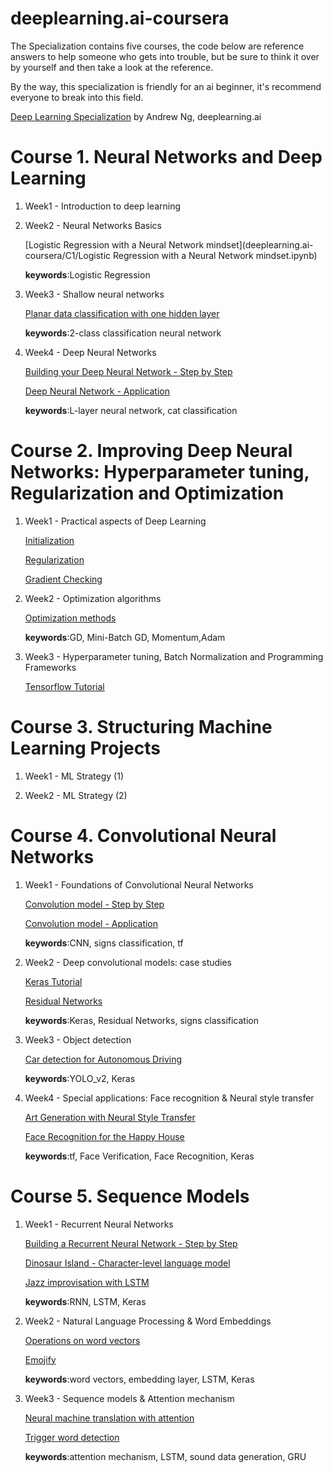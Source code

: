 # deeplearning.ai-coursera
The Specialization contains five courses, the code below are reference answers to help someone who gets into trouble, but be sure to think it over by yourself and then take a look at the reference.

By the way, this specialization is friendly for an ai beginner, it's recommend everyone to break into this field.

[Deep Learning Specialization](https://www.coursera.org/specializations/deep-learning) by Andrew Ng, deeplearning.ai


# Course 1. Neural Networks and Deep Learning

1. Week1 - Introduction to deep learning
2. Week2 - Neural Networks Basics

   [Logistic Regression with a Neural Network mindset](deeplearning.ai-coursera/C1/Logistic Regression with a Neural Network mindset.ipynb)

   **keywords**:Logistic Regression
   
3. Week3 - Shallow neural networks

   [Planar data classification with one hidden layer](https://github.com/Inori2030/deeplearning.ai-coursera/blob/master/C1/Planar%20data%20classification%20with%20one%20hidden%20layer.ipynb)
   
   **keywords**:2-class classification neural network
   
4. Week4 - Deep Neural Networks

   [Building your Deep Neural Network - Step by Step](https://github.com/Inori2030/deeplearning.ai-coursera/blob/master/C1/Building%20your%20Deep%20Neural%20Network%20-%20Step%20by%20Step.ipynb)
   
   [Deep Neural Network - Application](https://github.com/Inori2030/deeplearning.ai-coursera/blob/master/C1/Deep%20Neural%20Network%20-%20Application.ipynb)
   
   **keywords**:L-layer neural network, cat classification

# Course 2. Improving Deep Neural Networks: Hyperparameter tuning, Regularization and Optimization

1. Week1 - Practical aspects of Deep Learning

   [Initialization](https://github.com/Inori2030/deeplearning.ai-coursera/blob/master/C2/Initialization.ipynb)
   
   [Regularization](https://github.com/Inori2030/deeplearning.ai-coursera/blob/master/C2/Regularization.ipynb)
   
   [Gradient Checking](https://github.com/Inori2030/deeplearning.ai-coursera/blob/master/C2/Gradient%20Checking.ipynb)

2. Week2 - Optimization algorithms

   [Optimization methods](https://github.com/Inori2030/deeplearning.ai-coursera/blob/master/C2/Optimization%20methods.ipynb)
   
   **keywords**:GD, Mini-Batch GD, Momentum,Adam
         
3. Week3 - Hyperparameter tuning, Batch Normalization and Programming Frameworks

   [Tensorflow Tutorial](https://github.com/Inori2030/deeplearning.ai-coursera/blob/master/C2/Tensorflow%20Tutorial.ipynb)

# Course 3. Structuring Machine Learning Projects

1. Week1 - ML Strategy (1)

2. Week2 - ML Strategy (2)

# Course 4. Convolutional Neural Networks

1. Week1 - Foundations of Convolutional Neural Networks

   [Convolution model - Step by Step](https://github.com/Inori2030/deeplearning.ai-coursera/blob/master/C4/W1/Convolution%20model%20-%20Step%20by%20Step.ipynb)
   
   [Convolution model - Application](https://github.com/Inori2030/deeplearning.ai-coursera/blob/master/C4/W1/Convolution%20model%20-%20Application.ipynb)
   
   **keywords**:CNN, signs classification, tf

2. Week2 - Deep convolutional models: case studies

   [Keras Tutorial](https://github.com/Inori2030/deeplearning.ai-coursera/blob/master/C4/W2/Keras%20Tutorial/Keras%20Tutorial%20-%20Happy%20House.ipynb)
   
   [Residual Networks](https://github.com/Inori2030/deeplearning.ai-coursera/blob/master/C4/W2/Residual%20Networks/Residual%20Networks.ipynb)
   
   **keywords**:Keras, Residual Networks, signs classification
         
3. Week3 - Object detection

   [Car detection for Autonomous Driving](https://github.com/Inori2030/deeplearning.ai-coursera/blob/master/C4/W3/Car%20detection%20for%20Autonomous%20Driving/Autonomous%20driving%20application%20-%20Car%20detection.ipynb)
   
   **keywords**:YOLO_v2, Keras 

4. Week4 - Special applications: Face recognition & Neural style transfer

   [Art Generation with Neural Style Transfer](https://github.com/Inori2030/deeplearning.ai-coursera/blob/master/C4/W4/Neural%20Style%20Transfer/Art%20Generation%20with%20Neural%20Style%20Transfer.ipynb)
   
   [Face Recognition for the Happy House](https://github.com/Inori2030/deeplearning.ai-coursera/blob/master/C4/W4/Face%20Recognition/Face%20Recognition%20for%20the%20Happy%20House.ipynb)
   
   **keywords**:tf, Face Verification, Face Recognition, Keras

# Course 5. Sequence Models

1. Week1 - Recurrent Neural Networks

   [Building a Recurrent Neural Network - Step by Step](https://github.com/Inori2030/deeplearning.ai-coursera/blob/master/C5/W1/Building%20a%20Recurrent%20Neural%20Network%20-%20Step%20by%20Step/Building%20a%20Recurrent%20Neural%20Network%20-%20Step%20by%20Step.ipynb)
   
   [Dinosaur Island - Character-level language model](https://github.com/Inori2030/deeplearning.ai-coursera/blob/master/C5/W1/Dinosaur%20Island%20-%20Character-level%20language%20model/Dinosaurs%20Island%20-%20Character%20level%20language%20model%20final.ipynb)
   
   [Jazz improvisation with LSTM](https://github.com/Inori2030/deeplearning.ai-coursera/blob/master/C5/W1/Jazz%20improvisation%20with%20LSTM/Improvise%20a%20Jazz%20Solo%20with%20an%20LSTM%20Network.ipynb)
   
   **keywords**:RNN, LSTM, Keras

2. Week2 - Natural Language Processing & Word Embeddings

   [Operations on word vectors](https://github.com/Inori2030/deeplearning.ai-coursera/blob/master/C5/W2/Word%20Vector%20Representation/Operations%20on%20word%20vectors.ipynb)
   
   [Emojify](https://github.com/Inori2030/deeplearning.ai-coursera/blob/master/C5/W2/Emojify/Emojify.ipynb)
   
   **keywords**:word vectors, embedding layer, LSTM, Keras
         
3. Week3 - Sequence models & Attention mechanism

   [Neural machine translation with attention](https://github.com/Inori2030/deeplearning.ai-coursera/blob/master/C5/W3/Machine%20Translation/Neural%20machine%20translation%20with%20attention.ipynb)
   
   [Trigger word detection](https://github.com/Inori2030/deeplearning.ai-coursera/blob/master/C5/W3/Trigger%20word%20detection/Trigger%20word%20detection.ipynb)
   
   **keywords**:attention mechanism, LSTM, sound data generation, GRU 


